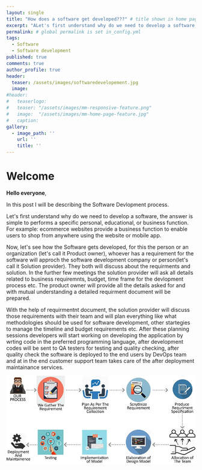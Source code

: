 ```yaml
---
layout: single
title: "How does a software get developed???" # title shown in home page
excerpt: "ALet's first understand why do we need to develop a software, the answer is simple to performs a specific personal, educational..."
permalink: # global permalink is set in_config.yml
tags:
  - Software
  - Software development
published: true
comments: true
author_profile: true
header:
  teaser: /assets/images/softwaredevelopement.jpg
  image:  
#header:
#	teaserlogo:
#  	teaser: "/assets/images/mm-responsive-feature.png"
# 	image: 	"/assets/images/mm-home-page-feature.jpg"
#  	caption:
gallery:
  - image_path: ''
    url: ''
    title: ''
---
```

# Welcome

**Hello everyone**,

In this post I will be describing the Software Devlopment process.

Let's first understand why do we need to develop a software, the answer is simple to performs a specific personal, educational, or business function. For example: ecommerce websites provide a business function to enable users to shop from anywhere using the website or mobile app.

Now, let's see how the Software gets developed, for this the person or an organization (let's call it Product owner), whoever has a requirement for the software will approch the software development company or person(let's call it Solution provider). They both will discuss about the requirments and solution. In the further few meetings the solution provider will ask all details related to business requiremnts, budget, time frame for the devlopment process etc. The product owner will provide all the details asked for and with mutual understanding a detailed requirment document will be prepared.

With the help of requirmentnt document, the solution provider will discuss those requirements with their team and will plan everything like what methodologies should be used for software development, other startegies to manage the timeline and budget requirements etc. After these planning sessions developers will start working on developing the application by wrting code in the preferred programming language, after development codes will be sent to QA testers for testing and quality checking, after quality check the software is deployed to the end users by DevOps team and at in the end customer support team takes care of the after deployment maintainance services.

![development](/assets/images/softwaredevelopement.jpg)